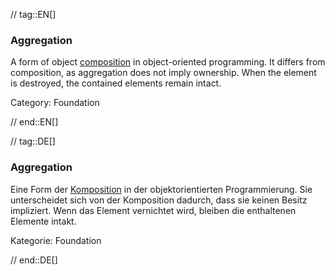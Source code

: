 // tag::EN[]
### Aggregation

A form of object [composition](#term-composition) in object-oriented programming.
It differs from composition, as aggregation does not imply ownership.
When the element is destroyed, the contained elements
remain intact.

Category: Foundation


// end::EN[]

// tag::DE[]
### Aggregation

Eine Form der [Komposition](#term-composition) in der objektorientierten
Programmierung. Sie unterscheidet sich von der Komposition dadurch,
dass sie keinen Besitz impliziert. Wenn das Element vernichtet wird,
bleiben die enthaltenen Elemente intakt.

Kategorie: Foundation


// end::DE[]

